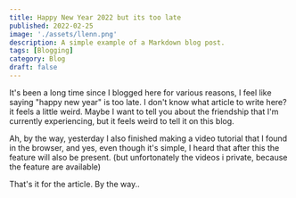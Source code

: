 ```yaml
---
title: Happy New Year 2022 but its too late
published: 2022-02-25
image: './assets/llenn.png'
description: A simple example of a Markdown blog post.
tags: [Blogging]
category: Blog
draft: false
---
```


It's been a long time since I blogged here for various reasons, I feel like saying "happy new year" is too late. I don't know what article to write here? it feels a little weird. Maybe I want to tell you about the friendship that I'm currently experiencing, but it feels weird to tell it on this blog.

Ah, by the way, yesterday I also finished making a video tutorial that I found in the browser, and yes, even though it's simple, I heard that after this the feature will also be present. (but unfortonately the videos i private, because the feature are available)

That's it for the article. By the way..